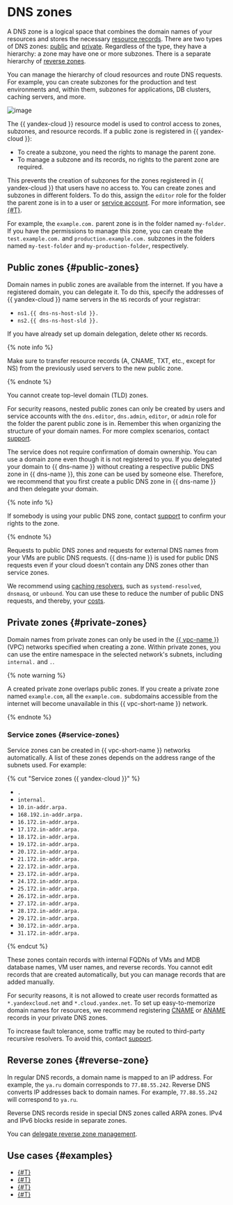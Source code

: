# DNS zones

A DNS zone is a logical space that combines the domain names of your resources and stores the necessary [resource records](resource-record.md). There are two types of DNS zones: [public](#public-zones) and [private](#private-zones). Regardless of the type, they have a hierarchy: a zone may have one or more subzones. There is a separate hierarchy of [reverse zones](#reverse-zone).

You can manage the hierarchy of cloud resources and route DNS requests. For example, you can create subzones for the production and test environments and, within them, subzones for applications, DB clusters, caching servers, and more.

![image](../../_assets/dns/zones-example-2.svg "Sample DNS hierarchy")

The {{ yandex-cloud }} resource model is used to control access to zones, subzones, and resource records.
If a public zone is registered in {{ yandex-cloud }}:

* To create a subzone, you need the rights to manage the parent zone.
* To manage a subzone and its records, no rights to the parent zone are required.

This prevents the creation of subzones for the zones registered in {{ yandex-cloud }} that users have no access to.
You can create zones and subzones in different folders. To do this, assign the `editor` role for the folder the parent zone is in to a user or [service account](../../iam/concepts/users/service-accounts.md). For more information, see [{#T}](../security/index.md).

For example, the `example.com.` parent zone is in the folder named `my-folder`. If you have the permissions to manage this zone, you can create the `test.example.com.` and `production.example.com.` subzones in the folders named `my-test-folder` and `my-production-folder`, respectively.

## Public zones {#public-zones}

Domain names in public zones are available from the internet. If you have a registered domain, you can delegate it. To do this, specify the addresses of {{ yandex-cloud }} name servers in the `NS` records of your registrar:

* `ns1.{{ dns-ns-host-sld }}.`
* `ns2.{{ dns-ns-host-sld }}.`

If you have already set up domain delegation, delete other `NS` records.

{% note info %}

Make sure to transfer resource records (A, CNAME, TXT, etc., except for NS) from the previously used servers to the new public zone.

{% endnote %}

You cannot create top-level domain (TLD) zones.

For security reasons, nested public zones can only be created by users and service accounts with the `dns.editor`, `dns.admin`, `editor`, or `admin` role for the folder the parent public zone is in. Remember this when organizing the structure of your domain names. For more complex scenarios, contact [support](../../support/overview.md).

The service does not require confirmation of domain ownership. You can use a domain zone even though it is not registered to you. If you delegated your domain to {{ dns-name }} without creating a respective public DNS zone in {{ dns-name }}, this zone can be used by someone else. Therefore, we recommend that you first create a public DNS zone in {{ dns-name }} and then delegate your domain.

{% note info %}

If somebody is using your public DNS zone, contact [support](../../support/overview.md) to confirm your rights to the zone.

{% endnote %}

Requests to public DNS zones and requests for external DNS names from your VMs are public DNS requests. {{ dns-name }} is used for public DNS requests even if your cloud doesn't contain any DNS zones other than service zones.

We recommend using [caching resolvers](../tutorials/local-dns-cache.md), such as `systemd-resolved`, `dnsmasq`, or `unbound`. You can use these to reduce the number of public DNS requests, and thereby, your [costs](../pricing.md#public-dns-requests).

## Private zones {#private-zones}

Domain names from private zones can only be used in the [{{ vpc-name }}](../../vpc/) (VPC) networks specified when creating a zone. Within private zones, you can use the entire namespace in the selected network's subnets, including `internal.` and `.`.

{% note warning %}

A created private zone overlaps public zones. If you create a private zone named `example.com`, all the `example.com.` subdomains accessible from the internet will become unavailable in this {{ vpc-short-name }} network.

{% endnote %}

### Service zones {#service-zones}

Service zones can be created in {{ vpc-short-name }} networks automatically. A list of these zones depends on the address range of the subnets used. For example:

{% cut "Service zones {{ yandex-cloud }}" %}

* `.`
* `internal.`
* `10.in-addr.arpa.`
* `168.192.in-addr.arpa.`
* `16.172.in-addr.arpa.`
* `17.172.in-addr.arpa.`
* `18.172.in-addr.arpa.`
* `19.172.in-addr.arpa.`
* `20.172.in-addr.arpa.`
* `21.172.in-addr.arpa.`
* `22.172.in-addr.arpa.`
* `23.172.in-addr.arpa.`
* `24.172.in-addr.arpa.`
* `25.172.in-addr.arpa.`
* `26.172.in-addr.arpa.`
* `27.172.in-addr.arpa.`
* `28.172.in-addr.arpa.`
* `29.172.in-addr.arpa.`
* `30.172.in-addr.arpa.`
* `31.172.in-addr.arpa.`

{% endcut %}

These zones contain records with internal FQDNs of VMs and MDB database names, VM user names, and reverse records. You cannot edit records that are created automatically, but you can manage records that are added manually.

For security reasons, it is not allowed to create user records formatted as `*.yandexcloud.net` and `*.cloud.yandex.net`. To set up easy-to-memorize domain names for resources, we recommend registering [CNAME](resource-record.md#cname) or [ANAME](resource-record.md#aname) records in your private DNS zones.

To increase fault tolerance, some traffic may be routed to third-party recursive resolvers. To avoid this, contact [support](../../support/overview.md).

## Reverse zones {#reverse-zone}

In regular DNS records, a domain name is mapped to an IP address. For example, the `ya.ru` domain corresponds to `77.88.55.242`. Reverse DNS converts IP addresses back to domain names. For example, `77.88.55.242` will correspond to `ya.ru`.

Reverse DNS records reside in special DNS zones called ARPA zones. IPv4 and IPv6 blocks reside in separate zones.

You can [delegate reverse zone management](../qa/index.md#dns-reverse-zone).


## Use cases {#examples}

* [{#T}](../tutorials/local-dns-cache.md)
* [{#T}](../tutorials/dns-integration.md)
* [{#T}](../tutorials/mdb-dns-peering.md)
* [{#T}](../tutorials/bind-domain-vm/console.md)